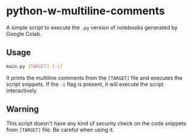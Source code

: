# python-w-multiline-comments
A simple script to execute the `.py` version of notebooks generated by Google Colab.

## Usage
```bash
main.py [TARGET] [-i]
```
It prints the multiline comments from the `[TARGET]` file and executes the script snippets.
If the `-i` flag is present, it will execute the script interactively.

## Warning
This script doesn't have any kind of security check on the code snippets from `[TARGET]` file.
Be careful when using it.

